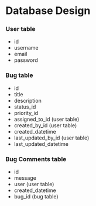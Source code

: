 # Database Design

### User table
- id
- username
- email
- password

### Bug table
- id
- title
- description
- status_id
- priority_id
- assigned_to_id (user table)
- created_by_id (user table)
- created_datetime
- last_updated_by_id (user table)
- last_updated_datetime

### Bug Comments table
- id
- message
- user (user table)
- created_datetime
- bug_id (bug table)